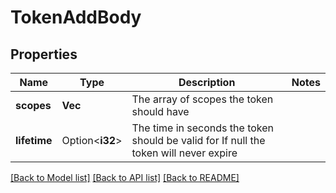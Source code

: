# TokenAddBody

## Properties

Name | Type | Description | Notes
------------ | ------------- | ------------- | -------------
**scopes** | **Vec<String>** | The array of scopes the token should have | 
**lifetime** | Option<**i32**> | The time in seconds the token should be valid for If null the token will never expire | 

[[Back to Model list]](../README.md#documentation-for-models) [[Back to API list]](../README.md#documentation-for-api-endpoints) [[Back to README]](../README.md)


